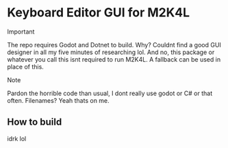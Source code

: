# Keyboard Editor GUI for M2K4L

>[!IMPORTANT]
>The repo requires Godot and Dotnet to build. Why? Couldnt find a good GUI designer in all my five minutes of researching lol. And no, this package or whatever you call this isnt required to run M2K4L. A fallback can be used in place of this.

>[!NOTE]
>Pardon the horrible code than usual, I dont really use godot or C# or that often. Filenames? Yeah thats on me.


## How to build

idrk lol
